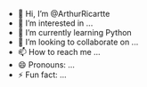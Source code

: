 - 👋 Hi, I’m @ArthurRicartte
- 👀 I’m interested in ...
- 🌱 I’m currently learning Python
- 💞️ I’m looking to collaborate on ...
- 📫 How to reach me ...
- 😄 Pronouns: ...
- ⚡ Fun fact: ...

<!---
ArthurRicartte/ArthurRicartte is a ✨ special ✨ repository because its `README.md` (this file) appears on your GitHub profile.
You can click the Preview link to take a look at your changes.
--->
